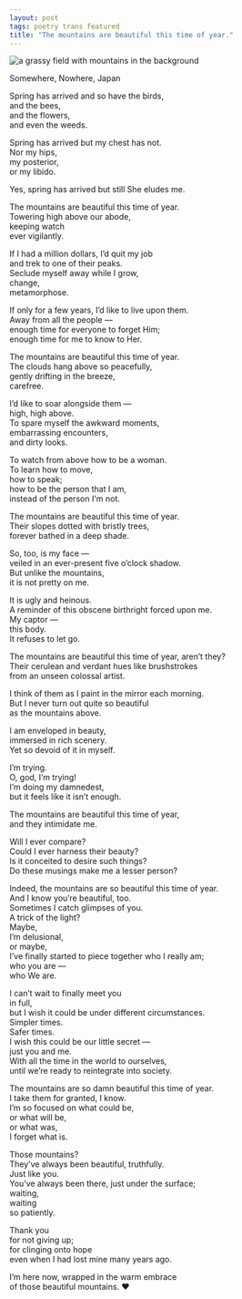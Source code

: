```yaml
---
layout: post
tags: poetry trans featured
title: "The mountains are beautiful this time of year."
---
```


![a grassy field with mountains in the background]({{site.baseurl}}/assets/images/loose/mountains.jpg)
<div class="caption">Somewhere, Nowhere, Japan</div>

Spring has arrived and so have the birds,  
and the bees,  
and the flowers,  
and even the weeds.  

Spring has arrived but my chest has not.  
Nor my hips,  
my posterior,  
or my libido.  

Yes, spring has arrived but still She eludes me.  

The mountains are beautiful this time of year.  
Towering high above our abode,  
keeping watch  
ever vigilantly.  

If I had a million dollars, I’d quit my job  
and trek to one of their peaks.  
Seclude myself away while I grow,  
change,  
metamorphose.  

If only for a few years, I’d like to live upon them.  
Away from all the people —  
enough time for everyone to forget Him;  
enough time for me to know to Her.  

The mountains are beautiful this time of year.  
The clouds hang above so peacefully,  
gently drifting in the breeze,  
carefree.  

I’d like to soar alongside them —  
high, high above.  
To spare myself the awkward moments,  
embarrassing encounters,  
and dirty looks.  

To watch from above how to be a woman.  
To learn how to move,  
how to speak;  
how to be the person that I am,  
instead of the person I'm not.  

The mountains are beautiful this time of year.  
Their slopes dotted with bristly trees,  
forever bathed in a deep shade.  

So, too, is my face —  
veiled in an ever-present five o’clock shadow.  
But unlike the mountains,  
it is not pretty on me.  

It is ugly and heinous.  
A reminder of this obscene birthright forced upon me.  
My captor —  
this body.  
It refuses to let go.  

The mountains are beautiful this time of year, aren’t they?  
Their cerulean and verdant hues like brushstrokes  
from an unseen colossal artist.  

I think of them as I paint in the mirror each morning.  
But I never turn out quite so beautiful  
as the mountains above.  

I am enveloped in beauty,  
immersed in rich scenery.  
Yet so devoid of it in myself.  

I’m trying.  
O, god, I’m trying!  
I’m doing my damnedest,  
but it feels like it isn’t enough.  

The mountains are beautiful this time of year,  
and they intimidate me.  

Will I ever compare?  
Could I ever harness their beauty?  
Is it conceited to desire such things?  
Do these musings make me a lesser person?  

Indeed, the mountains are so beautiful this time of year.  
And I know you’re beautiful, too.  
Sometimes I catch glimpses of you.  
A trick of the light?  
Maybe,  
I’m delusional,  
or maybe,  
I’ve finally started to piece together who I really am;  
who you are —  
who We are.  

I can’t wait to finally meet you  
in full,  
but I wish it could be under different circumstances.  
Simpler times.  
Safer times.  
I wish this could be our little secret —  
just you and me.  
With all the time in the world to ourselves,  
until we’re ready to reintegrate into society.  

The mountains are so damn beautiful this time of year.  
I take them for granted, I know.  
I’m so focused on what could be,  
or what will be,  
or what was,  
I forget what is.  

Those mountains?  
They’ve always been beautiful, truthfully.  
Just like you.  
You’ve always been there, just under the surface;  
waiting,  
waiting  
so patiently.  

Thank you  
for not giving up;  
for clinging onto hope  
even when I had lost mine many years ago.  

I’m here now, 
wrapped in the warm embrace  
of those beautiful mountains. ❤️